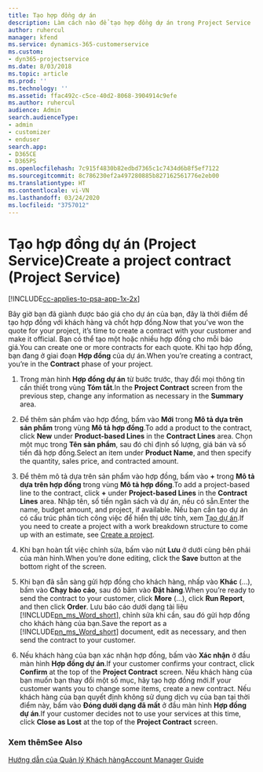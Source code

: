 ```yaml
---
title: Tạo hợp đồng dự án
description: Làm cách nào để tạo hợp đồng dự án trong Project Service
author: ruhercul
manager: kfend
ms.service: dynamics-365-customerservice
ms.custom:
- dyn365-projectservice
ms.date: 8/03/2018
ms.topic: article
ms.prod: ''
ms.technology: ''
ms.assetid: ffac492c-c5ce-40d2-8068-3904914c9efe
ms.author: ruhercul
audience: Admin
search.audienceType:
- admin
- customizer
- enduser
search.app:
- D365CE
- D365PS
ms.openlocfilehash: 7c915f4830b82edbd7365c1c7434d6b8f5ef7122
ms.sourcegitcommit: 8c786230ef2a497280885b827162561776e2eb00
ms.translationtype: HT
ms.contentlocale: vi-VN
ms.lasthandoff: 03/24/2020
ms.locfileid: "3757012"
---
```

# <a name="create-a-project-contract-project-service"></a><span data-ttu-id="12a7e-103">Tạo hợp đồng dự án (Project Service)</span><span class="sxs-lookup"><span data-stu-id="12a7e-103">Create a project contract (Project Service)</span></span>

[!INCLUDE[cc-applies-to-psa-app-1x-2x](../includes/cc-applies-to-psa-app-1x-2x.md)]

<span data-ttu-id="12a7e-104">Bây giờ bạn đã giành được báo giá cho dự án của bạn, đây là thời điểm để tạo hợp đồng với khách hàng và chốt hợp đồng.</span><span class="sxs-lookup"><span data-stu-id="12a7e-104">Now that you’ve won the quote for your project, it’s time to create a contract with your customer and make it official.</span></span> <span data-ttu-id="12a7e-105">Bạn có thể tạo một hoặc nhiều hợp đồng cho mỗi báo giá.</span><span class="sxs-lookup"><span data-stu-id="12a7e-105">You can create one or more contracts for each quote.</span></span> <span data-ttu-id="12a7e-106">Khi tạo hợp đồng, bạn đang ở giai đoạn **Hợp đồng** của dự án.</span><span class="sxs-lookup"><span data-stu-id="12a7e-106">When you’re creating a contract, you’re in the **Contract** phase of your project.</span></span>  
  
1. <span data-ttu-id="12a7e-107">Trong màn hình **Hợp đồng dự án** từ bước trước, thay đổi mọi thông tin cần thiết trong vùng **Tóm tắt**.</span><span class="sxs-lookup"><span data-stu-id="12a7e-107">In the **Project Contract** screen from the previous step, change any information as necessary in the **Summary** area.</span></span>  
  
2. <span data-ttu-id="12a7e-108">Để thêm sản phẩm vào hợp đồng, bấm vào **Mới** trong **Mô tả dựa trên sản phẩm** trong vùng **Mô tả hợp đồng**.</span><span class="sxs-lookup"><span data-stu-id="12a7e-108">To add a product to the contract, click **New** under **Product-based Lines** in the **Contract Lines** area.</span></span> <span data-ttu-id="12a7e-109">Chọn một mục trong **Tên sản phẩm**, sau đó chỉ định số lượng, giá bán và số tiền đã hợp đồng.</span><span class="sxs-lookup"><span data-stu-id="12a7e-109">Select an item under **Product Name**, and then specify the quantity, sales price, and contracted amount.</span></span>  
  
3. <span data-ttu-id="12a7e-110">Để thêm mô tả dựa trên sản phẩm vào hợp đồng, bấm vào **+** trong **Mô tả dựa trên hợp đồng** trong vùng **Mô tả hợp đồng**.</span><span class="sxs-lookup"><span data-stu-id="12a7e-110">To add a project-based line to the contract, click **+** under **Project-based Lines** in the **Contract Lines** area.</span></span> <span data-ttu-id="12a7e-111">Nhập tên, số tiền ngân sách và dự án, nếu có sẵn.</span><span class="sxs-lookup"><span data-stu-id="12a7e-111">Enter the name, budget amount, and project, if available.</span></span> <span data-ttu-id="12a7e-112">Nếu bạn cần tạo dự án có cấu trúc phân tích công việc để hiển thị ước tính, xem [Tạo dự án](../project-service/create-project.md).</span><span class="sxs-lookup"><span data-stu-id="12a7e-112">If you need to create a project with a work breakdown structure to come up with an estimate, see [Create a project](../project-service/create-project.md).</span></span>  
  
4. <span data-ttu-id="12a7e-113">Khi bạn hoàn tất việc chỉnh sửa, bấm vào nút **Lưu** ở dưới cùng bên phải của màn hình.</span><span class="sxs-lookup"><span data-stu-id="12a7e-113">When you’re done editing, click the **Save** button at the bottom right of the screen.</span></span>  
  
5. <span data-ttu-id="12a7e-114">Khi bạn đã sẵn sàng gửi hợp đồng cho khách hàng, nhấp vào **Khác** (…), bấm vào **Chạy báo cáo**, sau đó bấm vào **Đặt hàng**.</span><span class="sxs-lookup"><span data-stu-id="12a7e-114">When you’re ready to send the contract to your customer, click **More** (…), click **Run Report**, and then click **Order**.</span></span> <span data-ttu-id="12a7e-115">Lưu báo cáo dưới dạng tài liệu [!INCLUDE[pn_ms_Word_short](../includes/pn-ms-word-short.md)], chỉnh sửa khi cần, sau đó gửi hợp đồng cho khách hàng của bạn.</span><span class="sxs-lookup"><span data-stu-id="12a7e-115">Save the report as a [!INCLUDE[pn_ms_Word_short](../includes/pn-ms-word-short.md)] document, edit as necessary, and then send the contract to your customer.</span></span>  
  
6. <span data-ttu-id="12a7e-116">Nếu khách hàng của bạn xác nhận hợp đồng, bấm vào **Xác nhận** ở đầu màn hình **Hợp đồng dự án**.</span><span class="sxs-lookup"><span data-stu-id="12a7e-116">If your customer confirms your contract, click **Confirm** at the top of the **Project Contract** screen.</span></span> <span data-ttu-id="12a7e-117">Nếu khách hàng của bạn muốn bạn thay đổi một số mục, hãy tạo hợp đồng mới.</span><span class="sxs-lookup"><span data-stu-id="12a7e-117">If your customer wants you to change some items, create a new contract.</span></span> <span data-ttu-id="12a7e-118">Nếu khách hàng của bạn quyết định không sử dụng dịch vụ của bạn tại thời điểm này, bấm vào **Đóng dưới dạng đã mất** ở đầu màn hình **Hợp đồng dự án**.</span><span class="sxs-lookup"><span data-stu-id="12a7e-118">If your customer decides not to use your services at this time, click **Close as Lost** at the top of the **Project Contract** screen.</span></span>  
  
### <a name="see-also"></a><span data-ttu-id="12a7e-119">Xem thêm</span><span class="sxs-lookup"><span data-stu-id="12a7e-119">See Also</span></span>  
 [<span data-ttu-id="12a7e-120">Hướng dẫn của Quản lý Khách hàng</span><span class="sxs-lookup"><span data-stu-id="12a7e-120">Account Manager Guide</span></span>](../project-service/account-manager-guide.md)
